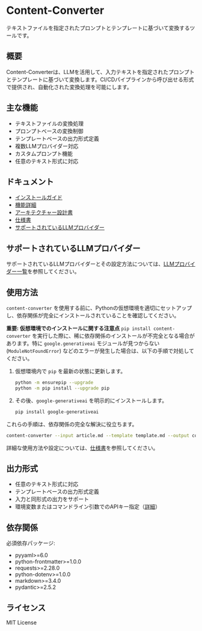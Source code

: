 # Content-Converter

テキストファイルを指定されたプロンプトとテンプレートに基づいて変換するツールです。

## 概要

Content-Converterは、LLMを活用して、入力テキストを指定されたプロンプトとテンプレートに基づいて変換します。CI/CDパイプラインから呼び出せる形式で提供され、自動化された変換処理を可能にします。

## 主な機能

- テキストファイルの変換処理
- プロンプトベースの変換制御
- テンプレートベースの出力形式定義
- 複数LLMプロバイダー対応
- カスタムプロンプト機能
- 任意のテキスト形式に対応

## ドキュメント

- [インストールガイド](docs/installation.md)
- [機能詳細](docs/features.md)
- [アーキテクチャー設計書](docs/architecture.md)
- [仕様書](docs/specification.md)
- [サポートされているLLMプロバイダー](docs/supported_llm_providers.md)

## サポートされているLLMプロバイダー

サポートされているLLMプロバイダーとその設定方法については、[LLMプロバイダー一覧](docs/supported_llm_providers.md)を参照してください。

## 使用方法

`content-converter` を使用する前に、Pythonの仮想環境を適切にセットアップし、依存関係が完全にインストールされていることを確認してください。

**重要: 仮想環境でのインストールに関する注意点**
`pip install content-converter` を実行した際に、稀に依存関係のインストールが不完全となる場合があります。特に `google.generativeai` モジュールが見つからない (`ModuleNotFoundError`) などのエラーが発生した場合は、以下の手順で対処してください。

1.  仮想環境内で `pip` を最新の状態に更新します。
    ```bash
    python -m ensurepip --upgrade
    python -m pip install --upgrade pip
    ```
2.  その後、`google-generativeai` を明示的にインストールします。
    ```bash
    pip install google-generativeai
    ```
これらの手順は、依存関係の完全な解決に役立ちます。

```bash
content-converter --input article.md --template template.md --output converted.md
```

詳細な使用方法や設定については、[仕様書](docs/specification.md)を参照してください。

## 出力形式

- 任意のテキスト形式に対応
- テンプレートベースの出力形式定義
- 入力と同形式の出力をサポート
- 環境変数またはコマンドライン引数でのAPIキー指定（[詳細](docs/specification.md#apiキーの指定方法)）

## 依存関係

必須依存パッケージ:
- pyyaml>=6.0
- python-frontmatter>=1.0.0
- requests>=2.28.0
- python-dotenv>=1.0.0
- markdown>=3.4.0
- pydantic>=2.5.2

## ライセンス

MIT License